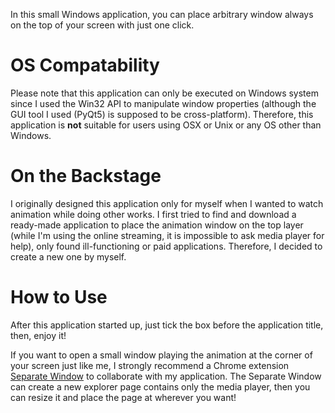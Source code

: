 In this small Windows application, you can place arbitrary window always on the top of your screen with just one click.

# OS Compatability
Please note that this application can only be executed on Windows system since I used the Win32 API to manipulate window properties (although the GUI tool I used (PyQt5) is supposed to be cross-platform). Therefore, this application is **not** suitable for users using OSX or Unix or any OS other than Windows.

# On the Backstage
I originally designed this application only for myself when I wanted to watch animation while doing other works. I first tried to find and download a ready-made application to place the animation window on the top layer (while I'm using the online streaming, it is impossible to ask media player for help), only found ill-functioning or paid applications. Therefore, I decided to create a new one by myself.

# How to Use
After this application started up, just tick the box before the application title, then, enjoy it!

If you want to open a small window playing the animation at the corner of your screen just like me, I strongly recommend a Chrome extension [Separate Window](https://chrome.google.com/webstore/detail/separate-window/cbgkkbaghihhnaeabfcmmglhnfkfnpon) to collaborate with my application. The Separate Window can create a new explorer page contains only the media player, then you can resize it and place the page at wherever you want!
